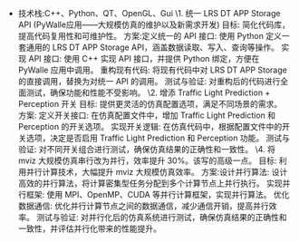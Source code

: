 - 技术栈:C++、Python、QT、OpenGL、Gui
  \1. 统一 LRS DT APP Storage API (PyWalle应用——大规模仿真的维护以及新需求开发)
  目标: 简化代码库，提高代码复用性和可维护性。
  方案:定义统一的 API 接口: 使用 Python 定义一套通用的 LRS DT APP Storage API，涵盖数据读取、写入、查询等操作。
  实现 API 接口: 使用 C++ 实现 API 接口，并提供 Python 绑定，方便在 PyWalle 应用中调用。
  重构现有代码: 将现有代码中对 LRS DT APP Storage 的直接调用，替换为对统一 API 的调用。
  测试与验证: 对重构后的代码进行全面测试，确保功能和性能不受影响。
  \2. 增添 Traffic Light Prediction + Perception 开关
  目标: 提供更灵活的仿真配置选项，满足不同场景的需求。
  方案:
  定义开关接口: 在仿真配置文件中，增加 Traffic Light Prediction 和 Perception 的开关选项。
  实现开关逻辑: 在仿真代码中，根据配置文件中的开关选项，决定是否启用 Traffic Light Prediction 和 Perception 功能。
  测试与验证: 对不同开关组合进行测试，确保仿真结果的正确性和一致性。
  \4. 将 mviz 大规模仿真串行改为并行，效率提升 30%。该写的高级一点。
  目标: 利用并行计算技术，大幅提升 mviz 大规模仿真效率。
  方案:设计并行算法: 设计高效的并行算法，将计算密集型任务分配到多个计算节点上并行执行。
  实现并行框架: 使用 MPI、OpenMP、CUDA 等并行计算框架，实现并行算法。
  优化数据通信: 优化并行计算节点之间的数据通信，减少通信开销，提高并行效率。
  测试与验证: 对并行化后的仿真系统进行测试，确保仿真结果的正确性和一致性，并评估并行化带来的性能提升。